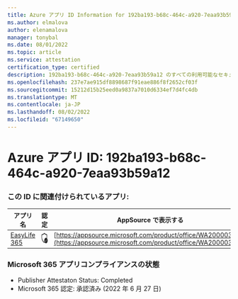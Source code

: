 ```yaml
---
title: Azure アプリ ID Information for 192ba193-b68c-464c-a920-7eaa93b59a12
ms.author: elmalova
author: elenamalova
manager: tonybal
ms.date: 08/01/2022
ms.topic: article
ms.service: attestation
certification_type: certified
description: 192ba193-b68c-464c-a920-7eaa93b59a12 のすべての利用可能なセキュリティとコンプライアンス情報。
ms.openlocfilehash: 237e7ae915df8898687f91eae886f8f2652cf03f
ms.sourcegitcommit: 15212d15b25eed0a9837a7010d6334ef7d4fc4db
ms.translationtype: MT
ms.contentlocale: ja-JP
ms.lasthandoff: 08/02/2022
ms.locfileid: "67149650"
---
```

# <a name="azure-app-id-192ba193-b68c-464c-a920-7eaa93b59a12"></a>Azure アプリ ID: 192ba193-b68c-464c-a920-7eaa93b59a12


### <a name="apps-associated-with-this-id"></a>この ID に関連付けられているアプリ:
| **アプリ名** | **認定** | **AppSource で表示する** |
|--------------|---------------|-----------------------|
| [EasyLife 365](../forward/WA200003697.md) | <img alt="Certified application badge" src="../media/certified-badge.png" height="25" width="25" /> | [https://appsource.microsoft.com/product/office/WA200003697](https://appsource.microsoft.com/product/office/WA200003697) |

### <a name="microsoft-365-app-compliance-status"></a>Microsoft 365 アプリコンプライアンスの状態
- Publisher Attestaton Status: Completed
- Microsoft 365 認定: 承認済み (2022 年 6 月 27 日)
